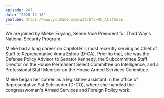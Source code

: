 ```yaml
---
episode: 267
date: "2020-12-18"
youtube: https://www.youtube.com/watch?v=RC_AC7fnoGE
---
```

We are joined by Mieke Eoyang, Senior Vice President for Third Way's National Security Program.

Mieke had a long career on Capitol Hill, most recently serving as Chief of Staff to Representative Anna Eshoo (D-CA). Prior to that, she was the Defense Policy Advisor to Senator Kennedy, the Subcommittee Staff Director on the House Permanent Select Committee on Intelligence, and a Professional Staff Member on the House Armed Services Committee.

Mieke began her career as a legislative assistant in the office of Representative Pat Schroeder (D-CO), where she handled the congresswoman's Armed Services and Foreign Policy work.
